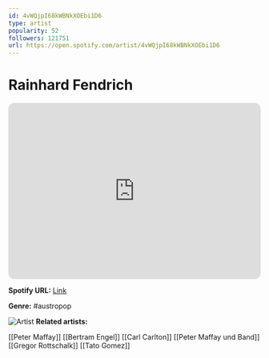 ```yaml
---
id: 4vWQjpI68kWBNkXOEbi1D6
type: artist
popularity: 52
followers: 121751
url: https://open.spotify.com/artist/4vWQjpI68kWBNkXOEbi1D6
---
```

# Rainhard Fendrich

<iframe style="border-radius:12px" src="https://open.spotify.com/embed/artist/4vWQjpI68kWBNkXOEbi1D6" width="100%" height="352" frameBorder="0" allowfullscreen="" allow="autoplay; clipboard-write; encrypted-media; fullscreen; picture-in-picture" loading="lazy"></iframe>

**Spotify URL:** [Link](https://open.spotify.com/artist/4vWQjpI68kWBNkXOEbi1D6)

**Genre:**  #austropop

![Artist](https://i.scdn.co/image/ab6761610000e5ebcdd2e0b3504fc89d26a41cd6)
**Related artists:**

[[Peter Maffay]]
[[Bertram Engel]]
[[Carl Carlton]]
[[Peter Maffay und Band]]
[[Gregor Rottschalk]]
[[Tato Gomez]]
